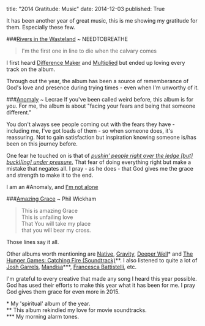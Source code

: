 title: "2014 Gratitude: Music"
date: 2014-12-03
published: True

It has been another year of great music, this is me showing my gratitude for them. Especially these few.

###<a href="https://en.wikipedia.org/wiki/Rivers_in_the_Wasteland" target="_blank">Rivers in the Wasteland</a> ~ NEEDTOBREATHE
> I'm the first one in line to die when the calvary comes  

I first heard <a href="https://www.youtube.com/watch?v=MzuEFN-blcw" target="_blank">Difference Maker</a> and <a href="https://www.youtube.com/watch?v=tMms-rlV2hk" target="_blank">Multiplied</a> but ended up loving every track on the album.

Through out the year, the album has been a source of rememberance of God's love and presence during trying times - even when I'm unworthy of it.


###<a href="https://en.wikipedia.org/wiki/Anomaly_(Lecrae_album)" target="_blank">Anomaly</a> ~ Lecrae
If you've been called weird before, this album is for you. For me, the album is about "facing your fears and being that someone different."

You don't always see people coming out with the fears they have - including me, I've got loads of them - so when someone does, it's reassuring. Not to gain satisfaction but inspiration knowing someone is/has been on this journey before.

One fear he touched on is that of _<a href="https://www.biblegateway.com/passage/?search=1+Corinthians+9:27" target="_blank">pushin' people right over the ledge [but] buckl[ing] under pressure.</a>_ That fear of doing everything right but make a mistake that negates all. I pray - as he does - that God gives me the grace and strength to make it to the end.  

I am an #Anomaly, and <a href="https://twitter.com/hashtag/Anomaly?src=hash&mode=photos" target="_blank">I'm not alone</a>


###<a href="https:www.youtube.com/watch?v=dZ49_ZFFY88" target="_blank">Amazing Grace</a> ~ Phil Wickham
> This is amazing Grace  
> This is unfailing love  
> That You will take my place  
> that you will bear my cross.  

Those lines say it all.

Other albums worth mentioning are <a href="https://en.wikipedia.org/wiki/Native_(album)" target="_blank">Native</a>, <a href="https://en.wikipedia.org/wiki/Gravity_(Lecrae_album)" target="_blank">Gravity</a>, <a href="http://noisetrade.com/deeperwell/deeper-well" target="_blank">Deeper Well</a>\* and <a href="https://en.wikipedia.org/wiki/The_Hunger_Games:_Catching_Fire_%E2%80%93_Original_Motion_Picture_Soundtrack" target="_blank">The Hunger Games: Catching Fire (Soundtrack)</a>\*\*. I also listened to quite a lot of <a href="http://joshgarrels.com/" target="_blank">Josh Garrels</a>, <a href="http://www.mandisaofficial.com" target="_blank">Mandisa</a>\*\*\*, <a href="http://www.francescamusic.com" target="_blank">Francesca Battistelli</a>, etc.

I'm grateful to every creative that made any song I heard this year possible. God has used their efforts to make this year what it has been for me. I pray God gives them grace for even more in 2015.

\* My 'spiritual' album of the year.  
\*\* This album rekindled my love for movie soundtracks.  
\*\*\* My morning alarm tones.
